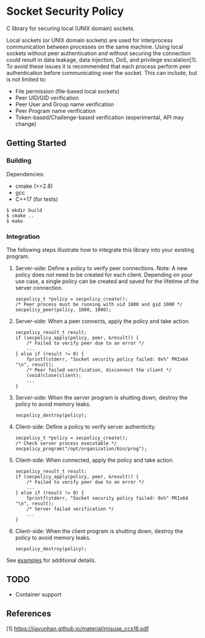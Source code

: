 # Socket Security Policy

C library for securing local (UNIX domain) sockets.

Local sockets (or UNIX domain sockets) are used for interprocess communication between processes on the same machine. Using local sockets without peer authentication and without securing the connection could result in data leakage, data injection, DoS, and privilege escalation[1]. To avoid these issues it is recommended that each process perform peer authentication before communicating over the socket. This can include, but is not limited to:

- File permission (file-based local sockets)
- Peer UID/GID verification
- Peer User and Group name verification
- Peer Program name verification
- Token-based/Challenge-based verification (experimental, API may change)

## Getting Started

### Building

Dependencies:

- cmake (>=2.8)
- gcc
- C++17 (for tests)

```
$ mkdir build
$ cmake ..
$ make
```

### Integration

The following steps illustrate how to integrate this library into your existing program.

1. Server-side: Define a policy to verify peer connections. Note: A new policy does not need to be created for each client. Depending on your use case, a single policy can be created and saved for the lifetime of the server connection.

    ```
    secpolicy_t *policy = secpolicy_create();
    /* Peer process must be running with uid 1000 and gid 1000 */
    secpolicy_peer(policy, 1000, 1000);
    ```

1. Server-side: When a peer connects, apply the policy and take action.

    ```
    secpolicy_result_t result;
    if (secpolicy_apply(policy, peer, &result)) {
        /* Failed to verify peer due to an error */
        ...
    } else if (result != 0) {
        fprintf(stderr, "Socket security policy failed: 0x%" PRIx64 "\n", result);
        /* Peer failed verification, disconnect the client */
        (void)close(client);
        ...
    }
    ```

1. Server-side: When the server program is shutting down, destroy the policy to avoid memory leaks.

    ```
    secpolicy_destroy(policy);
    ```

1. Client-side: Define a policy to verify server authenticity.

    ```
    secpolicy_t *policy = secpolicy_create();
    /* Check server process executable */
    secpolicy_program("/opt/organization/bin/prog");
    ```

1. Client-side: When connected, apply the policy and take action.

    ```
    secpolicy_result_t result;
    if (secpolicy_apply(policy, peer, &result)) {
        /* Failed to verify peer due to an error */
        ...
    } else if (result != 0) {
        fprintf(stderr, "Socket security policy failed: 0x%" PRIx64 "\n", result);
        /* Server failed verification */
        ...
    }
    ```

1. Client-side: When the client program is shutting down, destroy the policy to avoid memory leaks.

    ```
    secpolicy_destroy(policy);
    ```

See [examples](./examples) for additional details.

## TODO

- Container support

## References

[1] https://jiayunhan.github.io/material/misuse_ccs16.pdf
